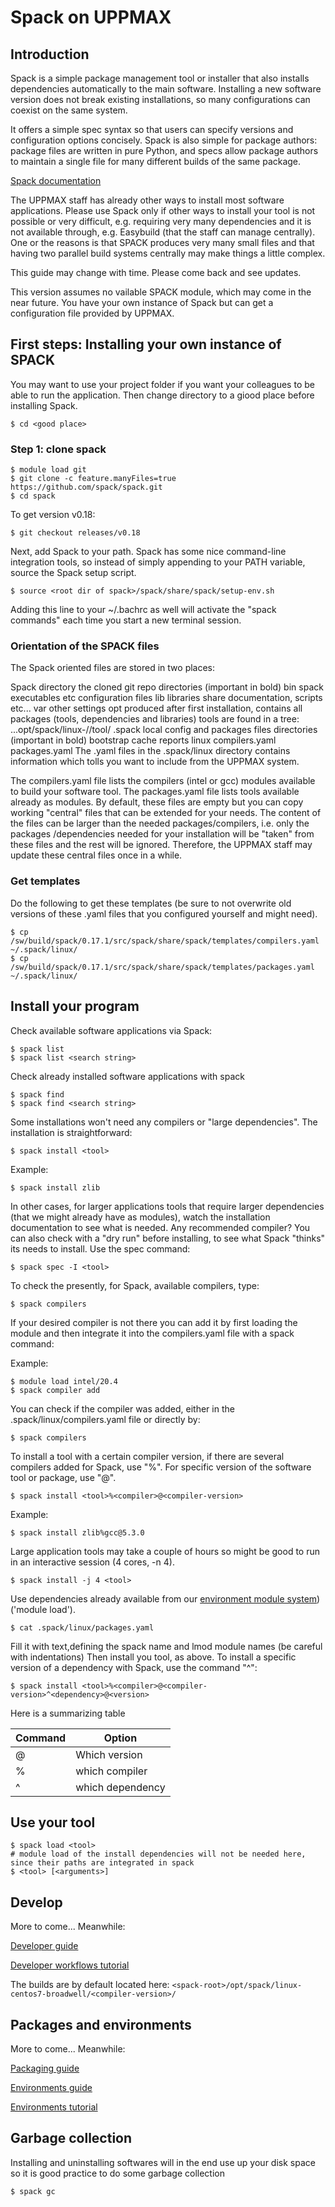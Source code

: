 # Spack on UPPMAX

## Introduction

Spack is a simple package management tool or installer that also installs dependencies automatically to the main software. Installing a new software version does not break existing installations, so many configurations can coexist on the same system.

It offers a simple spec syntax so that users can specify versions and configuration options concisely. Spack is also simple for package authors: package files are written in pure Python, and specs allow package authors to maintain a single file for many different builds of the same package.

[Spack documentation](https://spack.readthedocs.io/en/latest/)

The UPPMAX staff has already other ways to install most software applications. Please use Spack only if other ways to install your tool is not possible or very difficult, e.g. requiring very many dependencies and it is not available through, e.g. Easybuild (that the staff can manage centrally). One or the reasons is that SPACK produces very many small files and that having two parallel build systems centrally may make things a little complex.

This guide may change with time. Please come back and see updates.

This version assumes no vailable SPACK module, which may come in the near future.
You have your own instance of Spack but can get a configuration file provided by UPPMAX.

## First steps: Installing your own instance of SPACK

You may want to use your project folder if you want your colleagues to be able to run the application. Then change directory to a giood place before installing Spack.

```
$ cd <good place>
```

### Step 1: clone spack

```
$ module load git
$ git clone -c feature.manyFiles=true https://github.com/spack/spack.git 
$ cd spack
```

To get version v0.18:

```
$ git checkout releases/v0.18
```

Next, add Spack to your path. Spack has some nice command-line integration tools, so instead of simply appending to your PATH variable, source the Spack setup script.

```
$ source <root dir of spack>/spack/share/spack/setup-env.sh
```

Adding this line to your ~/.bachrc as well will activate the "spack commands" each time you start a new terminal session.

### Orientation of the SPACK files

The Spack oriented files are stored in two places:

Spack directory
the cloned git repo
directories (important in bold)
bin        spack executables
etc        configuration files
lib         libraries
share    documentation, scripts etc...
var        other settings
opt        produced after first installation, contains all packages (tools, dependencies and libraries) 
             tools are found in a tree: ...opt/spack/linux-<arch>/<compiler>/tool/
.spack
local config and packages files
directories (important in bold)
bootstrap
cache
reports
linux
​compilers.yaml     
packages.yaml
The .yaml files in the .spack/linux directory contains information which tolls you want to include from the UPPMAX system. 

The compilers.yaml file lists the compilers (intel or gcc) modules available to build your software tool.
The packages.yaml file lists tools available already as modules.
By default, these files are empty but you can copy working "central" files that can be extended for your needs. The content of the files can be larger than the needed packages/compilers, i.e. only the packages /dependencies needed for your installation will be "taken" from these files and the rest will be ignored. Therefore, the UPPMAX staff may update these central files once in a while. 

### Get templates

Do the following to get these templates (be sure to not overwrite old versions of these .yaml files that you configured yourself and might need).

```
$ cp /sw/build/spack/0.17.1/src/spack/share/spack/templates/compilers.yaml ~/.spack/linux/
$ cp /sw/build/spack/0.17.1/src/spack/share/spack/templates/packages.yaml ~/.spack/linux/
```

## Install your program
Check available software applications via Spack: 

```
$ spack list
$ spack list <search string>
```

Check already installed software applications with spack

```
$ spack find
$ spack find <search string>
```

Some installations won't need any compilers or "large dependencies". The installation is straightforward:

```
$ spack install <tool>
```

Example:

```
$ spack install zlib
```

In other cases, for larger applications tools that require larger dependencies (that we might already have as modules), watch the installation documentation to see what is needed. Any recommended compiler? You can also check with a "dry run" before installing, to see what Spack "thinks" its needs to install. Use the spec command:

```
$ spack spec -I <tool>
```

To check the presently, for Spack, available compilers, type:

```
$ spack compilers
```

If your desired compiler is not there you can add it by first loading the module and then integrate it into the compilers.yaml file with a spack command:

Example:

```
$ module load intel/20.4
$ spack compiler add
```

You can check if the compiler was added, either in the .spack/linux/compilers.yaml file or directly by:

```
$ spack compilers
```

To install a tool with a certain compiler version, if there are several compilers added for Spack, use "%". For specific version of the software tool or package, use "@".

```
$ spack install <tool>%<compiler>@<compiler-version>
```

Example:

```
$ spack install zlib%gcc@5.3.0
```

Large application tools may take a couple of hours so might be good to run in an interactive session (4 cores, -n 4).

```
$ spack install -j 4 <tool>
```

Use dependencies already available from our [environment module system](../cluster_guides/modules.md)) ('module load').

```
$ cat .spack/linux/packages.yaml
```

Fill it with text,defining the spack name and lmod module names (be careful with indentations)
Then install you tool, as above.
To install a specific version of a dependency with Spack, use the command "^":

```
$ spack install <tool>%<compiler>@<compiler-version>^<dependency>@<version>
```

Here is a summarizing table

Command	|Option 
-|-
@	|Which version
%	|which compiler
^	|which dependency

## Use your tool

```
$ spack load <tool>  
# module load of the install dependencies will not be needed here, since their paths are integrated in spack
$ <tool> [<arguments>]
```

## Develop 

More to come... Meanwhile: 

[Developer guide](https://spack.readthedocs.io/en/latest/developer_guide.html)

[Developer workflows tutorial](https://spack-tutorial.readthedocs.io/en/latest/tutorial_developer_workflows.html)

The builds are by default located here: ``<spack-root>/opt/spack/linux-centos7-broadwell/<compiler-version>/``


## Packages and environments

More to come... Meanwhile: 

[Packaging guide](https://spack-tutorial.readthedocs.io/en/latest/tutorial_developer_workflows.html)

[Environments guide](https://spack.readthedocs.io/en/latest/environments.html)

[Environments tutorial](https://spack-tutorial.readthedocs.io/en/latest/tutorial_environments.html)

## Garbage collection
Installing and uninstalling softwares will in the end use up your disk space so it is good practice to do some garbage collection

```
$ spack gc
```
